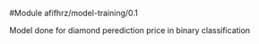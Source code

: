 #Module afifhrz/model-training/0.1

Model done for diamond perediction price in binary classification
